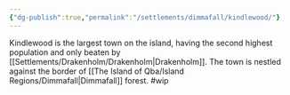 ```yaml
---
{"dg-publish":true,"permalink":"/settlements/dimmafall/kindlewood/"}
---
```


Kindlewood is the largest town on the island, having the second highest population and only beaten by [[Settlements/Drakenholm/Drakenholm\|Drakenholm]]. The town is nestled against the border of [[The Island of Qba/Island Regions/Dimmafall\|Dimmafall]] forest.
#wip 